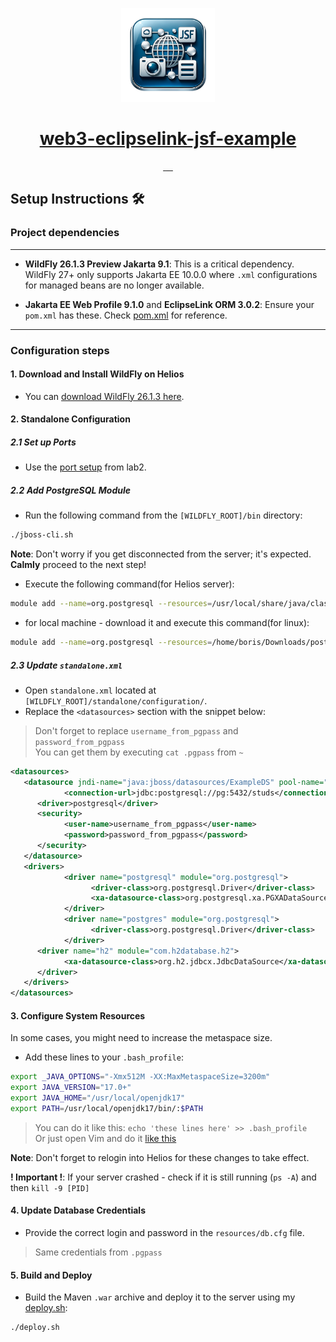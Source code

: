 <!-- Here is the main logo and name of your project -->

<p align="center">
  <a href="resources/MVC.png">
    <picture>
      <img src="resources/logo.png" height="150">
    </picture>
    <h1 align="center">web3-eclipselink-jsf-example</h1>
  </a>
</p>

<!-- Here are some cool labels for your project, delete those, that you don't need -->

<p align="center">
   <a aria-label="WildFly Version" href="https://www.wildfly.org/">
      <img alt="" src="https://img.shields.io/badge/WildFly-26.13-50FA7B?style=for-the-badge&labelColor=000000&color=50FA7B">
   </a>
   <a aria-label="Java Version" href="https://www.oracle.com/java/technologies/javase-jdk17-downloads.html">
      <img alt="" src="https://img.shields.io/badge/Java-17-FFD300?style=for-the-badge&labelColor=000000&color=FFD300">
   </a>
   <a aria-label="JetBrains Runtime Version" href="https://www.jetbrains.com/">
      <img alt="" src="https://img.shields.io/badge/JetBrains_Runtime-17.0.8-00CCFF?style=for-the-badge&labelColor=000000&color=00CCFF">
   </a>
   <a aria-label="Maven Project" href="https://maven.apache.org/">
      <img alt="" src="https://img.shields.io/badge/Maven-Project-FF69B4?style=for-the-badge&labelColor=000000&color=FF69B4">
   </a>
   <!-- New Badge for JavaServer Faces Framework -->
   <a aria-label="JavaServer Faces Framework" href="https://www.oracle.com/java/technologies/javaserverfaces.html">
      <img alt="" src="https://img.shields.io/badge/JSF-Framework-orange?style=for-the-badge&logo=java&labelColor=000000&color=orange">
   </a>
</p>

## Setup Instructions 🛠️

### Project dependencies

---

- **WildFly 26.1.3 Preview Jakarta 9.1**: This is a critical dependency. WildFly 27+ only supports Jakarta EE 10.0.0 where `.xml` configurations for managed beans are no longer available.

- **Jakarta EE Web Profile 9.1.0** and **EclipseLink ORM 3.0.2**: Ensure your `pom.xml` has these. Check [pom.xml](./pom.xml) for reference.

---

### Configuration steps

#### 1. Download and Install WildFly on Helios

- You can [download WildFly 26.1.3 here](https://github.com/wildfly/wildfly/releases/download/26.1.3.Final/wildfly-preview-26.1.3.Final.zip).

#### 2. Standalone Configuration

##### 2.1 Set up Ports

- Use the [port setup](https://github.com/worthant/MVC-GeoValidator#how-to-deploy-your-lab-on-helios-to-make-it-work) from lab2.

##### 2.2 Add PostgreSQL Module

- Run the following command from the `[WILDFLY_ROOT]/bin` directory:

```bash
./jboss-cli.sh
```

**Note**: Don't worry if you get disconnected from the server; it's expected. **Calmly** proceed to the next step!

- Execute the following command(for Helios server):

```bash
module add --name=org.postgresql --resources=/usr/local/share/java/classes/postgresql.jar --dependencies=javax.api,javax.transaction.api
```

- for local machine - download it and execute this command(for linux):

```bash
module add --name=org.postgresql --resources=/home/boris/Downloads/postgresql.jar --dependencies=javax.api,javax.transaction.api
```

##### 2.3 Update `standalone.xml`

- Open `standalone.xml` located at `[WILDFLY_ROOT]/standalone/configuration/`.
- Replace the `<datasources>` section with the snippet below:

> Don't forget to replace `username_from_pgpass` and `password_from_pgpass`  
> You can get them by executing `cat .pgpass` from `~`

```xml
<datasources>
   <datasource jndi-name="java:jboss/datasources/ExampleDS" pool-name="ExampleDS" enabled="true" use-java-context="true" statistics-enabled="${wildfly.datasources.statistics-enabled:${wildfly.statistics-enabled:false}}">
            <connection-url>jdbc:postgresql://pg:5432/studs</connection-url>
      <driver>postgresql</driver>
      <security>
            <user-name>username_from_pgpass</user-name>
            <password>password_from_pgpass</password>
      </security>
   </datasource>
   <drivers>
            <driver name="postgresql" module="org.postgresql">
                  <driver-class>org.postgresql.Driver</driver-class>
                  <xa-datasource-class>org.postgresql.xa.PGXADataSource</xa-datasource-class>
            </driver>
            <driver name="postgres" module="org.postgresql">
                  <driver-class>org.postgresql.Driver</driver-class>
            </driver>
      <driver name="h2" module="com.h2database.h2">
            <xa-datasource-class>org.h2.jdbcx.JdbcDataSource</xa-datasource-class>
      </driver>
   </drivers>
</datasources>
```

#### 3. Configure System Resources

In some cases, you might need to increase the metaspace size.

- Add these lines to your `.bash_profile`:

```bash
export _JAVA_OPTIONS="-Xmx512M -XX:MaxMetaspaceSize=3200m"
export JAVA_VERSION="17.0+"
export JAVA_HOME="/usr/local/openjdk17"
export PATH=/usr/local/openjdk17/bin/:$PATH
```

> You can do it like this: `echo 'these lines here' >> .bash_profile`  
> Or just open Vim and do it [like this](https://linuxize.com/post/how-to-copy-cut-paste-in-vim/)

**Note**: Don't forget to relogin into Helios for these changes to take effect.  

**! Important !**: If your server crashed - check if it is still running (`ps -A`) and then `kill -9 [PID]`

#### 4. Update Database Credentials

- Provide the correct login and password in the `resources/db.cfg` file.

> Same credentials from `.pgpass`

#### 5. Build and Deploy

- Build the Maven `.war` archive and deploy it to the server using my [deploy.sh](./deploy.sh):

```bash
./deploy.sh
```
